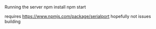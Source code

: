 
Running the server
npm install 
npm start

requires https://www.npmjs.com/package/serialport
hopefully not issues building
